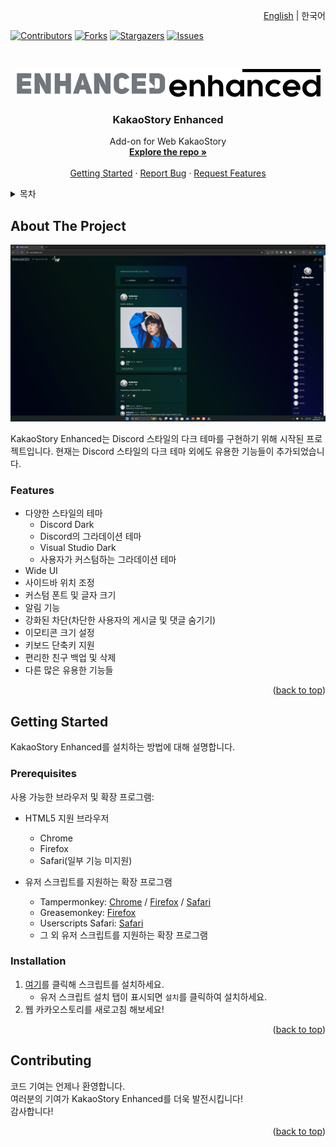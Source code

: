 <!-- Improved compatibility of back to top link: See: https://github.com/othneildrew/Best-README-Template/pull/73 -->
<a name="readme-top"></a>
<!--
*** Thanks for checking out the Best-README-Template. If you have a suggestion
*** that would make this better, please fork the repo and create a pull request
*** or simply open an issue with the tag "enhancement".
*** Don't forget to give the project a star!
*** Thanks again! Now go create something AMAZING! :D
-->

<p align="right"><a href="https://github.com/reflection1921/test-readme-repo/blob/main/README.md">English</a> | 한국어</p>

<!-- PROJECT SHIELDS -->
<!--
*** I'm using markdown "reference style" links for readability.
*** Reference links are enclosed in brackets [ ] instead of parentheses ( ).
*** See the bottom of this document for the declaration of the reference variables
*** for contributors-url, forks-url, etc. This is an optional, concise syntax you may use.
*** https://www.markdownguide.org/basic-syntax/#reference-style-links
-->
[![Contributors][contributors-shield]][contributors-url]
[![Forks][forks-shield]][forks-url]
[![Stargazers][stars-shield]][stars-url]
[![Issues][issues-shield]][issues-url]



<!-- PROJECT LOGO -->
<br />
<div align="center">

  ![logo-dark](images/logo_readme.png#gh-dark-mode-only)
  ![logo-light](images/logo_readme_light.png#gh-light-mode-only)

<h3 align="center">KakaoStory Enhanced</h3>

  <p align="center">
    Add-on for Web KakaoStory
    <br />
    <a href="https://github.com/reflection1921/KakaoStory-Enhanced"><strong>Explore the repo »</strong></a>
    <br />
    <br />
    <a href="#getting-started">Getting Started</a>
    ·
    <a href="https://github.com/reflection1921/KakaoStory-Enhanced/issues/new?labels=bug">Report Bug</a>
    ·
    <a href="https://github.com/reflection/KakaoStory-Enhanced/issues/new?labels=feature">Request Features</a>
  </p>
</div>



<!-- TABLE OF CONTENTS -->
<details>
  <summary>목차</summary>
  <ol>
    <li>
      <a href="#about-the-project">About The Project</a>
      <ul>
        <li><a href="#features">Features</a></li>
      </ul>
    </li>
    <li>
      <a href="#getting-started">Getting Started</a>
      <ul>
        <li><a href="#prerequisites">Prerequisites</a></li>
        <li><a href="#installation">Installation</a></li>
      </ul>
    </li>
    <li><a href="#contributing">Contributing</a></li>
  </ol>
</details>



<!-- ABOUT THE PROJECT -->
## About The Project

![KakaoStory Enhanced Screenshot][product-screenshot]

KakaoStory Enhanced는 Discord 스타일의 다크 테마를 구현하기 위해 시작된 프로젝트입니다. 현재는 Discord 스타일의 다크 테마 외에도 유용한 기능들이 추가되었습니다.

### Features

- 다양한 스타일의 테마
  - Discord Dark
  - Discord의 그라데이션 테마
  - Visual Studio Dark
  - 사용자가 커스텀하는 그라데이션 테마
- Wide UI
- 사이드바 위치 조정
- 커스텀 폰트 및 글자 크기
- 알림 기능
- 강화된 차단(차단한 사용자의 게시글 및 댓글 숨기기)
- 이모티콘 크기 설정
- 키보드 단축키 지원
- 편리한 친구 백업 및 삭제
- 다른 많은 유용한 기능들
<p align="right">(<a href="#readme-top">back to top</a>)</p>



<!-- GETTING STARTED -->
## Getting Started

KakaoStory Enhanced를 설치하는 방법에 대해 설명합니다.

### Prerequisites

사용 가능한 브라우저 및 확장 프로그램:
* HTML5 지원 브라우저
  * Chrome
  * Firefox
  * Safari(일부 기능 미지원)
 
* 유저 스크립트를 지원하는 확장 프로그램
  * Tampermonkey: [Chrome](https://chromewebstore.google.com/detail/tampermonkey/dhdgffkkebhmkfjojejmpbldmpobfkfo) / [Firefox](https://addons.mozilla.org/en-US/firefox/addon/tampermonkey/) / [Safari](https://apps.apple.com/kr/app/tampermonkey/id1482490089?mt=12)
  * Greasemonkey: [Firefox](https://addons.mozilla.org/en-US/firefox/addon/greasemonkey/)
  * Userscripts Safari: [Safari](https://github.com/quoid/userscripts)
  * 그 외 유저 스크립트를 지원하는 확장 프로그램

### Installation

1. [여기](https://github.com/reflection1921/KakaoStory-Enhanced/raw/main/enhanced.user.js)를 클릭해 스크립트를 설치하세요.
    * 유저 스크립트 설치 탭이 표시되면 `설치`를 클릭하여 설치하세요.
3. 웹 카카오스토리를 새로고침 해보세요!
<p align="right">(<a href="#readme-top">back to top</a>)</p>



<!-- CONTRIBUTING -->
## Contributing

코드 기여는 언제나 환영합니다.  
여러분의 기여가 KakaoStory Enhanced를 더욱 발전시킵니다!  
감사합니다!

<p align="right">(<a href="#readme-top">back to top</a>)</p>



<!-- MARKDOWN LINKS & IMAGES -->
<!-- https://www.markdownguide.org/basic-syntax/#reference-style-links -->
[contributors-shield]: https://img.shields.io/github/contributors/reflection1921/KakaoStory-Enhanced.svg?style=for-the-badge
[contributors-url]: https://github.com/reflection1921/KakaoStory-Enhanced/graphs/contributors
[forks-shield]: https://img.shields.io/github/forks/reflection1921/KakaoStory-Enhanced.svg?style=for-the-badge
[forks-url]: https://github.com/reflection1921/KakaoStory-Enhanced/network/members
[stars-shield]: https://img.shields.io/github/stars/reflection1921/KakaoStory-Enhanced.svg?style=for-the-badge
[stars-url]: https://github.com/reflection1921/KakaoStory-Enhanced/stargazers
[issues-shield]: https://img.shields.io/github/issues/reflection1921/KakaoStory-Enhanced.svg?style=for-the-badge
[issues-url]: https://github.com/reflection1921/KakaoStory-Enhanced/issues
[product-screenshot]: images/screenshot-readme.png
